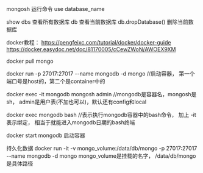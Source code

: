  mongosh 运行命令
use database_name

show dbs 	查看所有数据库
db		查看当前数据库
db.dropDatabase() 删除当前数据库




docker教程： https://pengfeixc.com/tutorial/docker/docker-guide
		https://docker.easydoc.net/doc/81170005/cCewZWoN/AWOEX9XM

docker pull mongo 

docker run -p 27017:27017 --name mongodb -d mongo    //启动容器， 第一个端口号是host的，第二个是container中的

docker exec -it mongodb	mongosh  admin   //mongodb是容器名，mongosh是sh， admin是用户表(不加也可以)，默认还有config和local

docker exec mongodb bash  	//表示执行mongodb容器中的bash命令， 加上 -it 表示绑定， 相当于就能进入mongodb日期的bash终端


docker start mongodb	启动容器

持久化数据
docker run -it -v mongo_volume:/data/db/mongo -p 27017:27017 --name mongodb -d mongo   mongo_volume是挂载的名字， /data/db/mongo是具体路径